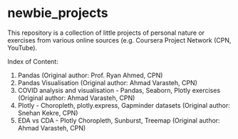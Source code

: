# newbie_projects
This repository is a collection of little projects of personal nature or exercises from various online sources (e.g. Coursera Project Network (CPN, YouTube).

Index of Content:
1. Pandas (Original author: Prof. Ryan Ahmed, CPN)
2. Pandas Visualisation (Original author: Ahmad Varasteh, CPN)
3. COVID analysis and visualisation - Pandas, Seaborn, Plotly exercises (Original author: Ahmad Varasteh, CPN)
4. Plotly - Choropleth, plotly.express, Gapminder datasets (Original author: Snehan Kekre, CPN)
5. EDA vs CDA - Plotly Choropleth, Sunburst, Treemap (Original author: Ahmad Varasteh, CPN)
